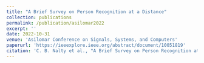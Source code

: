 ```yaml
---
title: "A Brief Survey on Person Recognition at a Distance"
collection: publications
permalink: /publication/asilomar2022
excerpt: ''
date: 2022-10-31
venue: 'Asilomar Conference on Signals, Systems, and Computers'
paperurl: 'https://ieeexplore.ieee.org/abstract/document/10051819'
citation: 'C. B. Nalty et al., "A Brief Survey on Person Recognition at a Distance," 2022 56th Asilomar Conference on Signals, Systems, and Computers, Pacific Grove, CA, USA, 2022, pp. 145-152, doi: 10.1109/IEEECONF56349.2022.10051819.'
---
```

